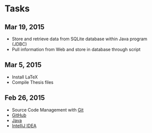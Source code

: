 # Tasks

## Mar 19, 2015

* Store and retrieve data from SQLite database within Java program (JDBC)
* Pull information from Web and store in database through script


## Mar 5, 2015

* Install LaTeX
* Compile Thesis files


## Feb 26, 2015

* Source Code Management with [Git](http://git-scm.com/)
* [GitHub](https://github.com/)
* [Java](https://www.java.com/)
* [IntelliJ IDEA](https://www.jetbrains.com/idea/)
